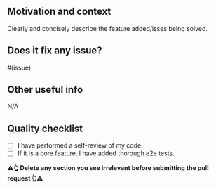 ## Motivation and context

Clearly and concisely describe the feature added/isses being solved.

## Does it fix any issue?

#(issue)

## Other useful info

N/A

## Quality checklist

- [ ] I have performed a self-review of my code.
- [ ] If it is a core feature, I have added thorough e2e tests.

**⚠️👆 Delete any section you see irrelevant before submitting the pull request 👆⚠️**
